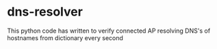 # dns-resolver
This python code has written to verify connected AP resolving DNS's of hostnames from dictionary every second
